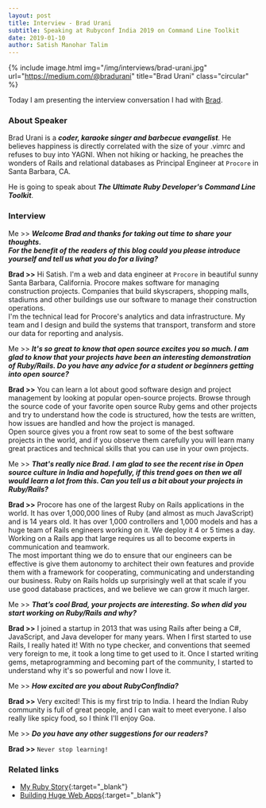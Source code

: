 ```yaml
---
layout: post
title: Interview - Brad Urani
subtitle: Speaking at Rubyconf India 2019 on Command Line Toolkit
date: 2019-01-10
author: Satish Manohar Talim
---
```


{% include image.html
           img="/img/interviews/brad-urani.jpg"
           url="https://medium.com/@bradurani"
           title="Brad Urani"
           class="circular"
           %}

Today I am presenting the interview conversation I had with [Brad](https://medium.com/@bradurani).

### About Speaker

Brad Urani is a <b><i>coder, karaoke singer and barbecue evangelist</i></b>. He believes happiness is directly correlated with the size of your .vimrc and refuses to buy into YAGNI. When not hiking or hacking, he preaches the wonders of Rails and relational databases as Principal Engineer at `Procore` in Santa Barbara, CA.

He is going to speak about <b><i>The Ultimate Ruby Developer's Command Line Toolkit</i></b>.<br>

### Interview

Me >> <b><i>Welcome Brad and thanks for taking out time to share your thoughts.  
For the benefit of the readers of this blog could you please introduce yourself and tell us what you do for a living?</i></b>

<b>Brad >></b> Hi Satish. I'm a web and data engineer at `Procore` in beautiful sunny Santa Barbara, California. Procore makes software for managing construction projects. Companies that build skyscrapers, shopping malls, stadiums and other buildings use our software to manage their construction operations.<br>
I'm the technical lead for Procore's analytics and data infrastructure. My team and I design and build the systems that transport, transform and store our data for reporting and analysis.

Me >> <b><i>It's so great to know that open source excites you so much. I am glad to know that your projects have been an interesting demonstration of Ruby/Rails. Do you have any advice for a student or beginners getting into open source?</i></b>

<b>Brad >></b> You can learn a lot about good software design and project management by looking at popular open-source projects. Browse through the source code of your favorite open source Ruby gems and other projects and try to understand how the code is structured, how the tests are written, how issues are handled and how the project is managed.<br>
Open source gives you a front row seat to some of the best software projects in the world, and if you observe them carefully you will learn many great practices and technical skills that you can use in your own projects.

Me >> <b><i>That's really nice Brad. I am glad to see the recent rise in Open source culture in India and hopefully, if this trend goes on then we all would learn a lot from this. Can you tell us a bit about your projects in Ruby/Rails?</i></b>

<b>Brad >></b> Procore has one of the largest Ruby on Rails applications in the world. It has over 1,000,000 lines of Ruby (and almost as much JavaScript) and is 14 years old. It has over 1,000 controllers and 1,000 models and has a huge team of Rails engineers working on it. We deploy it 4 or 5 times a day. Working on a Rails app that large requires us all to become experts in communication and teamwork.<br>
The most important thing we do to ensure that our engineers can be effective is give them autonomy to architect their own features and provide them with a framework for cooperating, communicating and understanding our business. Ruby on Rails holds up surprisingly well at that scale if you use good database practices, and we believe we can grow it much larger.

Me >> <b><i>That’s cool Brad, your projects are interesting. So when did you start working on Ruby/Rails and why?
</i></b>

<b>Brad >></b> I joined a startup in 2013 that was using Rails after being a C#, JavaScript, and Java developer for many years. When I first started to use Rails, I really hated it! With no type checker, and conventions that seemed very foreign to me, it took a long time to get used to it. Once I started writing gems, metaprogramming and becoming part of the community, I started to understand why it's so powerful and now I love it.

Me >> <b><i>How excited are you about RubyConfIndia?</i></b>

<b>Brad >></b> Very excited! This is my first trip to India. I heard the Indian Ruby community is full of great people, and I can wait to meet everyone. I also really like spicy food, so I think I'll enjoy Goa.

Me >> <b><i>Do you have any other suggestions for our readers?</i></b>

<b>Brad >></b> `Never stop learning!`

### Related links

- [My Ruby Story](https://devchat.tv/ruby-rogues/my-ruby-story-brad-urani/){:target="_blank"}
- [Building Huge Web Apps](http://fractalbanana.com/blog/2017/05/03/building-huge-web-apps/){:target="_blank"}
